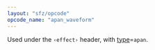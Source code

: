 ```yaml
---
layout: "sfz/opcode"
opcode_name: "apan_waveform"
---
```

Used under the `‹effect›` header, with [type]=`apan`.

[type]: type#apan
